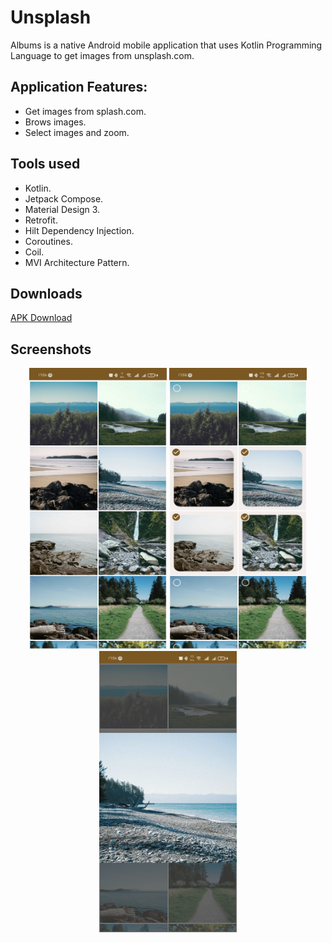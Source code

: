 # Unsplash
Albums is a native Android mobile application that uses Kotlin Programming Language to get images from unsplash.com.

## Application Features:
* Get images from splash.com.
* Brows images.
* Select images and zoom.

## Tools used
* Kotlin.
* Jetpack Compose.
* Material Design 3.
* Retrofit.
* Hilt Dependency Injection.
* Coroutines.
* Coil.
* MVI Architecture Pattern.

## Downloads
[APK Download](https://drive.google.com/file/d/1Tgdb9KgC8R7wcShmQxYZeOsQMfqLY_5t/view?usp=sharing)

## Screenshots
<p align="center">
  <img src="Screenshots/1.jpg" height="450" width="220">
  <img src="Screenshots/2.jpg" height="450" width="220">
  <img src="Screenshots/3.jpg" height="450" width="220">
</p>